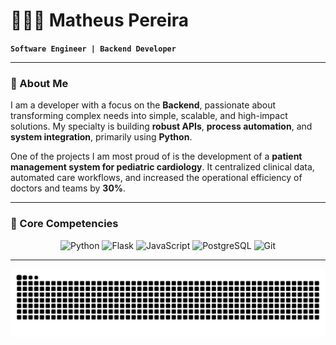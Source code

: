 # 👨🏻‍💻 Matheus Pereira

**`Software Engineer | Backend Developer`**

---

### 👋 About Me

<p>
  I am a developer with a focus on the <strong>Backend</strong>, passionate about transforming complex needs into simple, scalable, and high-impact solutions. My specialty is building <strong>robust APIs</strong>, <strong>process automation</strong>, and <strong>system integration</strong>, primarily using <strong>Python</strong>.
</p>
<p>
  One of the projects I am most proud of is the development of a <strong>patient management system for pediatric cardiology</strong>. It centralized clinical data, automated care workflows, and increased the operational efficiency of doctors and teams by <strong>30%</strong>.
</p>

---

### 🚀 Core Competencies

<p align="center">
  <img src="https://img.shields.io/badge/Python-3776AB?style=for-the-badge&logo=python&logoColor=white" alt="Python"/>
  <img src="https://img.shields.io/badge/Flask-000000?style=for-the-badge&logo=flask&logoColor=white" alt="Flask"/>
  <img src="https://img.shields.io/badge/JavaScript-F7DF1E?style=for-the-badge&logo=javascript&logoColor=black" alt="JavaScript"/>
  <img src="https://img.shields.io/badge/PostgreSQL-4169E1?style=for-the-badge&logo=postgresql&logoColor=white" alt="PostgreSQL"/>
  <img src="https://img.shields.io/badge/Git-F05032?style=for-the-badge&logo=git&logoColor=white" alt="Git"/>
</p>

---

<div align="center">
  <picture>
    <source media="(prefers-color-scheme: dark)" srcset="https://raw.githubusercontent.com/MCTHIAS/MCTHIAS/output/github-contribution-grid-snake-dark.svg" />
    <source media="(prefers-color-scheme: light)" srcset="https://raw.githubusercontent.com/MCTHIAS/MCTHIAS/output/github-contribution-grid-snake.svg" />
    <img alt="GitHub contribution snake animation" src="https://raw.githubusercontent.com/MCTHIAS/MCTHIAS/output/github-contribution-grid-snake.svg" />
  </picture>
</div>

